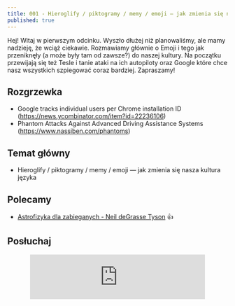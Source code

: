 ```yaml
---
title: 001 - Hieroglify / piktogramy / memy / emoji — jak zmienia się nasza kultura języka.
published: true
---
```


Hej! Witaj w pierwszym odcinku. Wyszło dłużej niż planowaliśmy, ale mamy nadzieję, że wciąż ciekawie. Rozmawiamy głównie o Emoji i tego jak przeniknęły (a może były tam od zawsze?) do naszej kultury. Na początku przewijają się też Tesle i tanie ataki na ich autopiloty oraz Google które chce nasz wszystkich szpiegować coraz bardziej. Zapraszamy!

<!--end_excerpt-->

## [](#header-2)Rozgrzewka

*   Google tracks individual users per Chrome installation ID (https://news.ycombinator.com/item?id=22236106) 
*   Phantom Attacks Against Advanced Driving Assistance Systems (https://www.nassiben.com/phantoms)


## [](#header-2)Temat główny

*   Hieroglify / piktogramy / memy / emoji — jak zmienia się nasza kultura języka

## [](#header-2)Polecamy 

*   [Astrofizyka dla zabieganych - Neil deGrasse Tyson](http://selkar.pl/aff/rozmowkitechnologiczne/astrofizyka-dla-zabieganych) :thumbsup:

## [](#header-2)Posłuchaj

<p align="center">
<iframe src="https://anchor.fm/damian-melniczuk/embed/episodes/Hieroglify--piktogramy--memy--emoji--jak-zmienia-si-nasza-kultura-jzyka-eah260" height="102px" width="400px" frameborder="0" scrolling="no"></iframe>
</p>
